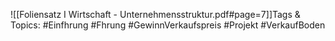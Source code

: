 
![[Foliensatz I Wirtschaft - Unternehmensstruktur.pdf#page=7]]Tags & Topics:
   #Einfhrung
   #Fhrung
   #GewinnVerkaufspreis
   #Projekt
   #VerkaufBoden